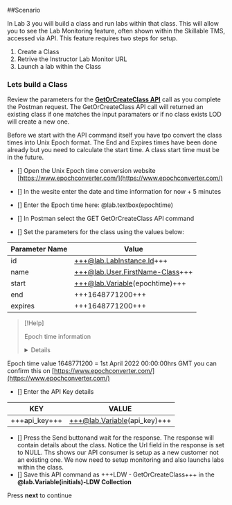 ##Scenario

In Lab 3 you will build a class and run labs within that class.  This will allow you to see the Lab Monitoring feature, often shown within the Skillable TMS, accessed via API.  This feature requires two steps for setup.

1. Create a Class
1. Retrive the Instructor Lab Monitor URL
1. Launch a lab within the Class

### Lets build a Class

Review the parameters for the [**GetOrCreateClass API**](https://docs.skillable.com/lod/lod-api/lod-api-get-or-create-class.md) call as you complete the Postman request.  The GetOrCreateClass API call will returned an existing class if one matches the input paramaters or if no class exists LOD will create a new one.

Before we start with the API command itself you have tpo convert the class times into Unix Epoch format.  The End and Expires times have been done already but you need to calculate the start time. A class start time must be in the future. 

 - [] Open the Unix Epoch time conversion website [https://www.epochconverter.com/](https://www.epochconverter.com/)
 - [] In the wesite enter the date and time information for now + 5 minutes
 - [] Enter the Epoch time here: @lab.textbox(epochtime)

 - [] In Postman select the GET GetOrCreateClass API command
 - [] Set the parameters for the class using the values below:

| Parameter Name | Value |
| ------ | ------|
| id | +++@lab.LabInstance.Id+++ |
| name | +++@lab.User.FirstName-Class+++ |
| start | +++@lab.Variable(epochtime)+++ |
| end | +++1648771200+++ |
| expires | +++1648771200+++ |

>[!Help] <summary> Epoch time information </summary>
><details>
 Epoch time value 1648771200 = 1st April 2022 00:00:00hrs GMT you can confirm this on [https://www.epochconverter.com/](https://www.epochconverter.com/)
 </details>

- [] Enter the API Key details

| KEY | VALUE |
|-----|-------|
|+++api_key+++|+++@lab.Variable(api_key)+++|

- [] Press the Send buttonand wait for the response.  The response will contain details about the class.  Notice the Url field in the response is set to NULL.  Ths shows our API consumer is setup as a new customer not an existing one.  We now need to setup monitoring and also launchs labs within the class.
- [] Save this API command as +++LDW - GetOrCreateClass+++ in the **@lab.Variable(initials)-LDW Collection**

Press **next** to continue
